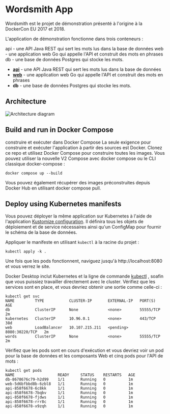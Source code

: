 # Wordsmith App
Wordsmith est le projet de démonstration présenté à l'origine à la DockerCon EU 2017 et 2018.

L'application de démonstration fonctionne dans trois conteneurs :

api - une API Java REST qui sert les mots lus dans la base de données
web - une application web Go qui appelle l'API et construit des mots en phrases
db - une base de données Postgres qui stocke les mots.

- **[api](api/Dockerfile)** - une API Java REST qui sert les mots lus dans la base de données
- **[web](web/Dockerfile)** - une application web Go qui appelle l'API et construit des mots en phrases
- **db** - une base de données Postgres qui stocke les mots.

## Architecture

![Architecture diagram](architecture.excalidraw.png)

## Build and run in Docker Compose

construire et exécuter dans Docker Compose
La seule exigence pour construire et exécuter l'application à partir des sources est Docker. Clonez ce repo et utilisez Docker Compose pour construire toutes les images. Vous pouvez utiliser la nouvelle V2 Compose avec docker compose ou le CLI classique docker-compose :

```shell
docker compose up --build
```
Vous pouvez également récupérer des images préconstruites depuis Docker Hub en utilisant docker compose pull.


## Deploy using Kubernetes manifests

Vous pouvez déployer la même application sur Kubernetes à l'aide de l'application [Kustomize configuration](./kustomization.yaml). Il définira tous les objets de déploiement et de service nécessaires ainsi qu'un ConfigMap pour fournir le schéma de la base de données.

Appliquer le manifeste en utilisant `kubectl` à la racine du projet :

```shell
kubectl apply -k .
```

Une fois que les pods fonctionnent, naviguez jusqu'à  http://localhost:8080 et vous verrez le site.

Docker Desktop inclut Kubernetes et  la ligne de commande [kubectl](https://kubernetes.io/docs/reference/kubectl/overview/) , soafin que vous puissiez travailler directement avec le cluster. Vérifiez que les services sont en place, et vous devriez obtenir une sortie comme celle-ci :
```text
kubectl get svc
NAME         TYPE           CLUSTER-IP       EXTERNAL-IP   PORT(S)          AGE
db           ClusterIP      None             <none>        55555/TCP        2m
kubernetes   ClusterIP      10.96.0.1        <none>        443/TCP          38d
web          LoadBalancer   10.107.215.211   <pending>     8080:30220/TCP   2m
words        ClusterIP      None             <none>        55555/TCP        2m
```
Vérifiez que les pods sont en cours d'exécution et vous devriez voir un pod pour la base de données et les composants Web et cinq pods pour l'API de mots :

```text
kubectl get pods
NAME                   READY     STATUS    RESTARTS   AGE
db-8678676c79-h2d99    1/1       Running   0          1m
web-5d6bfbbd8b-6zbl8   1/1       Running   0          1m
api-858f6678-6c8kk     1/1       Running   0          1m
api-858f6678-7bqbv     1/1       Running   0          1m
api-858f6678-fjdws     1/1       Running   0          1m
api-858f6678-rrr8c     1/1       Running   0          1m
api-858f6678-x9zqh     1/1       Running   0          1m
```
